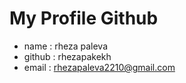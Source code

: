# My Profile Github

* name : rheza paleva   
* github : rhezapakekh  
* email : rhezapaleva2210@gmail.com
